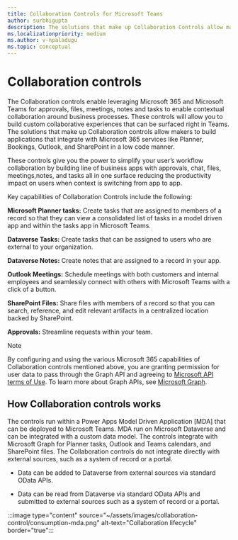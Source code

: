 ```yaml
---
title: Collaboration Controls for Microsoft Teams
author: surbhigupta
description: The solutions that make up Collaboration Controls allow makers to build applications that integrate with Microsoft 365 services like Planner, Bookings, and Outlook.
ms.localizationpriority: medium
ms.author: v-npaladugu
ms.topic: conceptual
---
```


# Collaboration controls

The Collaboration controls enable leveraging Microsoft 365 and Microsoft Teams for approvals, files, meetings, notes and tasks to enable contextual collaboration around business processes. These controls will allow you to build custom collaborative experiences that can be surfaced right in Teams. The solutions that make up Collaboration controls allow makers to build applications that integrate with Microsoft 365 services like Planner, Bookings, Outlook, and SharePoint in a low code manner.

These controls give you the power to simplify your user’s workflow collaboration by building line of business apps with approvals, chat, files, meetings,notes, and tasks all in one surface reducing the productivity impact on users when context is switching from app to app.

Key capabilities of Collaboration Controls include the following:

**Microsoft Planner tasks:** Create tasks that are assigned to members of a record so that they can view a consolidated list of tasks in a model driven app and within the tasks app in Microsoft Teams.

**Dataverse Tasks:** Create tasks that can be assigned to users who are external to your organization.

**Dataverse Notes:** Create notes that are assigned to a record in your app.

**Outlook Meetings:** Schedule meetings with both customers and internal employees and seamlessly connect with others with Microsoft Teams with a click of a button.

**SharePoint Files:** Share files with members of a record so that you can search, reference, and edit relevant artifacts in a centralized location backed by SharePoint.

**Approvals:** Streamline requests within your team.

> [!NOTE]
> By configuring and using the various Microsoft 365 capabilities of Collaboration controls mentioned above, you are granting permission for user data to pass through the Graph API and agreeing to [Microsoft API terms of Use](/legal/microsoft-apis/terms-of-use?context=graph%2Fcontext). To learn more about Graph APIs, see [Microsoft Graph](/graph/overview).

## How Collaboration controls works

The controls run within a Power Apps Model Driven Application [MDA] that can be deployed to Microsoft Teams. MDA run on Microsoft Dataverse and can be integrated with a custom data model. The controls integrate with Microsoft Graph for Planner tasks, Outlook and Teams calendars, and SharePoint files. The Collaboration controls do not integrate directly with external sources, such as a system of record or a portal.

* Data can be added to Dataverse from external sources via standard OData APIs.

* Data can be read from Dataverse via standard OData APIs and submitted to external sources such as a system of record or a portal.

:::image type="content" source="~/assets/images/collaboration-control/consumption-mda.png" alt-text="Collaboration lifecycle" border="true":::
